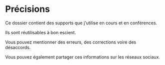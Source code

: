 # Précisions

Ce dossier contient des supports que j'utilise en cours et en conférences.

Ils sont réutilisables à bon escient.

Vous pouvez mentionner des erreurs, des corrections voire des désaccords.

Vous pouvez également partager ces informations sur les réseaux sociaux.
